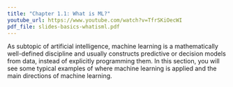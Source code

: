 ```yaml
---
title: "Chapter 1.1: What is ML?"
youtube_url: https://www.youtube.com/watch?v=TfrSKiOecWI
pdf_file: slides-basics-whatisml.pdf
---
```

As subtopic of artificial intelligence, machine learning is a mathematically well-defined discipline and usually constructs predictive or decision models from data, instead of explicitly programming them. In this section, you will see some typical examples of where machine learning is applied and the main directions of machine learning.